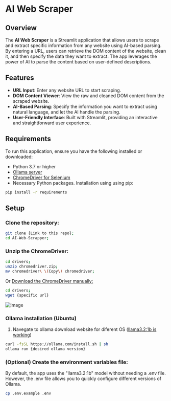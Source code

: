 # AI Web Scraper

## Overview

The **AI Web Scraper** is a Streamlit application that allows users to scrape and extract specific information from any website using AI-based parsing. By entering a URL, users can retrieve the DOM content of the website, clean it, and then specify the data they want to extract. The app leverages the power of AI to parse the content based on user-defined descriptions.

## Features

- **URL Input**: Enter any website URL to start scraping.
- **DOM Content Viewer**: View the raw and cleaned DOM content from the scraped website.
- **AI-Based Parsing**: Specify the information you want to extract using natural language, and let the AI handle the parsing.
- **User-Friendly Interface**: Built with Streamlit, providing an interactive and straightforward user experience.

## Requirements

To run this application, ensure you have the following installed or downloaded:

- Python 3.7 or higher
- [Ollama server](https://ollama.com/download)
- [ChromeDriver for Selenium](https://googlechromelabs.github.io/chrome-for-testing/#stable)
- Necessary Python packages. Installation using using pip:

```bash
pip install -r requirements
```

## Setup
### Clone the repository:
```bash
git clone {Link to this repo};
cd AI-Web-Scrapper;
```
### Unzip the ChromeDriver:
```bash 
cd drivers;
unzip chromedriver.zip; 
mv chromedriver\ \(Copy\) chromedriver;
```
Or [Download the ChromeDriver manually:](https://googlechromelabs.github.io/chrome-for-testing/#stable)
```bash 
cd drivers;
wget {specific url}
```
![image](https://github.com/user-attachments/assets/c62099d0-88aa-4313-8cee-575a2ff6d0d2)

### Ollama installation (Ubuntu)
1. Navegate to ollama download website for diferent OS ([llama3.2:1b is working](https://github.com/ollama/ollama))
```bash
curl -fsSL https://ollama.com/install.sh | sh
ollama run {desired ollama version}
```
### (Optional) Create the environment variables file:
By default, the app uses the "llama3.2:1b" model without needing a .env file. However, the .env file allows you to quickly configure different versions of Ollama.
```bash
cp .env.example .env
```
